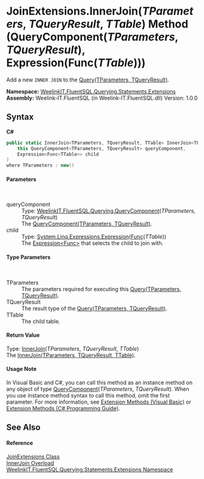 # JoinExtensions.InnerJoin(*TParameters*, *TQueryResult*, *TTable*) Method (QueryComponent(*TParameters*, *TQueryResult*), Expression(Func(*TTable*)))
 

Add a new `INNER JOIN` to the <a href="82639357-28f5-d7fe-833e-926791d1bac8">Query(TParameters, TQueryResult)</a>.

**Namespace:**&nbsp;<a href="177c9a6d-318f-ac8a-07a6-73d6eee6ff0b">WeelinkIT.FluentSQL.Querying.Statements.Extensions</a><br />**Assembly:**&nbsp;Weelink-IT.FluentSQL (in Weelink-IT.FluentSQL.dll) Version: 1.0.0

## Syntax

**C#**<br />
``` C#
public static InnerJoin<TParameters, TQueryResult, TTable> InnerJoin<TParameters, TQueryResult, TTable>(
	this QueryComponent<TParameters, TQueryResult> queryComponent,
	Expression<Func<TTable>> child
)
where TParameters : new()

```


#### Parameters
&nbsp;<dl><dt>queryComponent</dt><dd>Type: <a href="99a943bf-ed1c-c4ab-faea-abee3cf13828">WeelinkIT.FluentSQL.Querying.QueryComponent</a>(*TParameters*, *TQueryResult*)<br />The <a href="99a943bf-ed1c-c4ab-faea-abee3cf13828">QueryComponent(TParameters, TQueryResult)</a>.</dd><dt>child</dt><dd>Type: <a href="http://msdn2.microsoft.com/en-us/library/bb335710" target="_blank">System.Linq.Expressions.Expression</a>(<a href="http://msdn2.microsoft.com/en-us/library/bb534960" target="_blank">Func</a>(*TTable*))<br />The <a href="http://msdn2.microsoft.com/en-us/library/bb335710" target="_blank">Expression<Func<TTable>></a> that selects the child to join with.</dd></dl>

#### Type Parameters
&nbsp;<dl><dt>TParameters</dt><dd>The parameters required for executing this <a href="82639357-28f5-d7fe-833e-926791d1bac8">Query(TParameters, TQueryResult)</a>.</dd><dt>TQueryResult</dt><dd>The result type of the <a href="82639357-28f5-d7fe-833e-926791d1bac8">Query(TParameters, TQueryResult)</a>.</dd><dt>TTable</dt><dd>The child table.</dd></dl>

#### Return Value
Type: <a href="b584dbf7-57a1-7122-bee0-dce16aa0ff1c">InnerJoin</a>(*TParameters*, *TQueryResult*, *TTable*)<br />The <a href="b584dbf7-57a1-7122-bee0-dce16aa0ff1c">InnerJoin(TParameters, TQueryResult, TTable)</a>.

#### Usage Note
In Visual Basic and C#, you can call this method as an instance method on any object of type <a href="99a943bf-ed1c-c4ab-faea-abee3cf13828">QueryComponent</a>(*TParameters*, *TQueryResult*). When you use instance method syntax to call this method, omit the first parameter. For more information, see <a href="http://msdn.microsoft.com/en-us/library/bb384936.aspx">Extension Methods (Visual Basic)</a> or <a href="http://msdn.microsoft.com/en-us/library/bb383977.aspx">Extension Methods (C# Programming Guide)</a>.

## See Also


#### Reference
<a href="2286f3ed-b8ad-da20-48b1-394dd241949c">JoinExtensions Class</a><br /><a href="37c0b267-fe68-baf3-64fd-f18095eb3655">InnerJoin Overload</a><br /><a href="177c9a6d-318f-ac8a-07a6-73d6eee6ff0b">WeelinkIT.FluentSQL.Querying.Statements.Extensions Namespace</a><br />